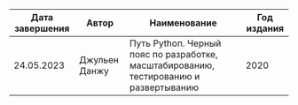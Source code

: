 | Дата завершения | Автор         | Наименование                                                                           | Год издания |
|-----------------|---------------|----------------------------------------------------------------------------------------|-------------|
| 24.05.2023      | Джульен Данжу | Путь Pythoп. Черный пояс по разработке, масштабированию, тестированию и развертыванию  | 2020        |
